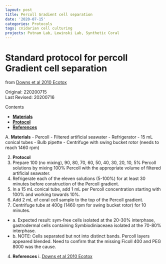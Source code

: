 ```yaml
---
layout: post
title: Percoll Gradient cell separation
date: '2020-07-15'
categories: Protocols
tags: cnidarian cell culturing
projects: Putnam Lab, Lewinski Lab, Synthetic Coral
---
```


# Standard protocol for percoll Gradient cell separation
from [Downs et al 2010 Ecotox](https://pubmed.ncbi.nlm.nih.gov/19757033/)

Original: 220200715  
Last Revised: 20200716

Contents  
- [**Materials**](#Materials)    
- [**Protocol**](#Protocol)  
- [**References**](#References)  

A. <a name="Materials"></a> **Materials**
    - 	Percoll
    - 	Filtered artificial seawater
    - 	Refrigerator
    - 	15 mL conical tubes
    -   Bulb pipette
    -   Centrifuge with swing bucket rotor (needs to reach 1460 rpm)

2. <a name="Protocol"></a> **Protocol**
1. Prepare 100 (no mixing), 90, 80, 70, 60, 50, 40, 30, 20, 10, 5% Percoll solutions by mixing 100% Percoll with the appropriate volume of filtered artificial seawater.
2. Refrigerate each of the eleven solutions (5-100%) for at least 30 minutes before construction of the Percoll gradient.
3. In a 15 mL conical tube, add 1 mL per Percoll concentration starting with 100% and working towards 10%.
4. Add 2 mL of coral cell sample to the top of the Percoll gradient.
5. Centrifuge tube at 400g (1460 rpm for swing bucket rotor) for 10 minutes.
  - a. Expected result: sym-free cells isolated at the 20-30% interphase, gastrodermal cells containing Symbiodiniaceaea isolated at the 70-80% interphase.
  - b. NOTE: Cells separated but not into distinct bands.  Percoll layers appeared blended.  Need to confirm that the missing Ficoll 400 and PEG 8000 was the cause.


4. <a name="References"></a> **References**
  i. [Downs et al 2010 Ecotox](https://pubmed.ncbi.nlm.nih.gov/19757033/)
